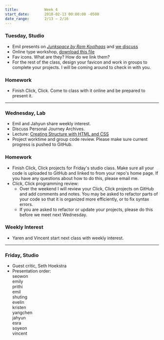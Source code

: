 ```yaml
---
title:            Week 4
start_date:       2018-02-13 00:00:00 -0500
date_range:       2/13 – 2/16
---
```


### Tuesday, Studio

- Emil presents on [*Junkspace by Rem Koolhaas*](../assets/readings/koolhaas-rem_junkspace.pdf) and [we discuss](https://docs.google.com/document/d/12_JacuGEUpTDO25msRLLNI9O36-7V96V8LTu1NQ0lfg/edit?usp=sharing)
- Online type workshop, [download this file](../assets/lectures/studio/type-tutorial.zip)
- Fav icons. What are they? How do we link them?
- For the rest of the class, design your favicon and work in groups to complete your projects. I will be coming around to check in with you.

### Homework
- Finish Click, Click. Come to class with it online and be prepared to present it.

---

### Wednesday, Lab

- Emil and Jahyun share weekly interest.
- Discuss Personal Journey Archives.
- Lecture: [Creating Structure with HTML and CSS](/lectures/lab/creating-structure-with-html-and-css)
- Project worktime and group code review. Please make sure current progress is pushed to GitHub.

### Homework

- Finish Click, Click projects for Friday's studio class. Make sure all your code is uploaded to GitHub and linked to from your repo's home page. If you have any questions about how to do this, please email me.
- Click, Click programming review:
  - Over the weekend I will review your Click, Click projects on GitHub and add comments and notes.
    You may be asked to refactor parts of your code so that it is organized more efficiently, or to fix syntax errors.
  - If you are asked to refactor or update your projects, please do this before we meet next Wednesday.

### Weekly Interest

- Yaren and Vincent start next class with weekly interest.

---


### Friday, Studio

- Guest critic, Seth Hoekstra
- Presentation order:<br/>
seowon<br/>
emily<br/>
prithi<br/>
emil<br/>
shuting<br/>
evelin<br/>
kristen<br/>
yangchen<br/>
jahyun<br/>
esra<br/>
soyeon<br/>
vincent
